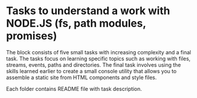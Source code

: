 # Tasks to understand a work with NODE.JS (fs, path modules, promises)

The block consists of five small tasks with increasing complexity and a final task. The tasks focus on learning specific topics such as working with files, streams, events, paths and directories. The final task involves using the skills learned earlier to create a small console utility that allows you to assemble a static site from HTML components and style files.

Each folder contains README file with task description.
